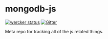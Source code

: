 # mongodb-js

[![wercker status](https://app.wercker.com/status/18fd7c938105c8c25a0a5cb24979eef3/m "wercker status")](https://app.wercker.com/project/bykey/18fd7c938105c8c25a0a5cb24979eef3)
[![Gitter](https://badges.gitter.im/Join%20Chat.svg)](https://gitter.im/mongodb-js?utm_source=badge&utm_medium=badge&utm_campaign=pr-badge&utm_content=badge)


Meta repo for tracking all of the js related things.
